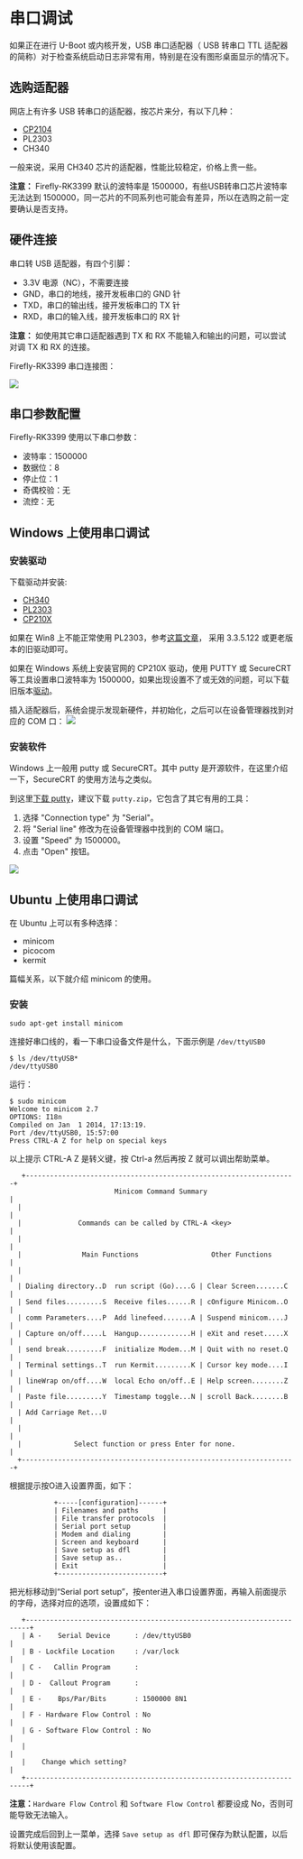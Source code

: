 # 串口调试

如果正在进行 U-Boot 或内核开发，USB 串口适配器（ USB 转串口 TTL 适配器的简称）对于检查系统启动日志非常有用，特别是在没有图形桌面显示的情况下。

## 选购适配器

网店上有许多 USB 转串口的适配器，按芯片来分，有以下几种：

* [CP2104](https://item.taobao.com/item.htm?spm=a1z10.5-c.w4002-12605442688.14.aa5e1e8srwECg&id=546045713700)
* PL2303
* CH340

一般来说，采用 CH340 芯片的适配器，性能比较稳定，价格上贵一些。

**注意：** Firefly-RK3399 默认的波特率是 1500000，有些USB转串口芯片波特率无法达到 1500000，同一芯片的不同系列也可能会有差异，所以在选购之前一定要确认是否支持。

## 硬件连接

串口转 USB 适配器，有四个引脚：

* 3.3V 电源（NC），不需要连接
* GND，串口的地线，接开发板串口的 GND 针
* TXD，串口的输出线，接开发板串口的 TX 针
* RXD，串口的输入线，接开发板串口的 RX 针

**注意：** 如使用其它串口适配器遇到 TX 和 RX 不能输入和输出的问题，可以尝试对调 TX 和 RX 的连接。

Firefly-RK3399 串口连接图：

![](img/Firefly-RK3399_debug1.jpg)

## 串口参数配置

Firefly-RK3399 使用以下串口参数：

* 波特率：1500000
* 数据位：8
* 停止位：1
* 奇偶校验：无
* 流控：无

## Windows 上使用串口调试

### 安装驱动

下载驱动并安装:

* [CH340](https://sparks.gogo.co.nz/ch340.html)
* [PL2303](http://www.prolific.com.tw/US/ShowProduct.aspx?pcid=41)
* [CP210X](https://www.silabs.com/products/development-tools/software/usb-to-uart-bridge-vcp-drivers)

如果在 Win8 上不能正常使用 PL2303，参考[这篇文章](http://blog.csdn.net/ropai/article/details/19619951)， 采用 3.3.5.122 或更老版本的旧驱动即可。

如果在 Windows 系统上安装官网的 CP210X 驱动，使用 PUTTY 或 SecureCRT 等工具设置串口波特率为 1500000，如果出现设置不了或无效的问题，可以下载旧版本[驱动](http://t-firefly.oss-cn-hangzhou.aliyuncs.com/product/Tools/Driver/CP210X/CP210x_VCP_Windows.zip)。

插入适配器后，系统会提示发现新硬件，并初始化，之后可以在设备管理器找到对应的 COM 口：
![](img/debug2.png)

### 安装软件

Windows 上一般用 putty 或 SecureCRT。其中 putty 是开源软件，在这里介绍一下，SecureCRT 的使用方法与之类似。

到这里[下载 putty](http://www.chiark.greenend.org.uk/~sgtatham/putty/download.html)，建议下载 `putty.zip`，它包含了其它有用的工具：

1. 选择 "Connection type" 为 "Serial"。
2. 将 "Serial line" 修改为在设备管理器中找到的 COM 端口。
3. 设置 "Speed" 为 1500000。
4. 点击 "Open" 按钮。

![](img/debug3.png)

## Ubuntu 上使用串口调试

在 Ubuntu 上可以有多种选择：

* minicom
* picocom
* kermit

篇幅关系，以下就介绍 minicom 的使用。

### 安装

```
sudo apt-get install minicom
```

连接好串口线的，看一下串口设备文件是什么，下面示例是 `/dev/ttyUSB0`

```
$ ls /dev/ttyUSB*
/dev/ttyUSB0
```

运行：

```
$ sudo minicom
Welcome to minicom 2.7
OPTIONS: I18n
Compiled on Jan  1 2014, 17:13:19.
Port /dev/ttyUSB0, 15:57:00
Press CTRL-A Z for help on special keys
```

以上提示 CTRL-A Z 是转义键，按 Ctrl-a 然后再按 Z 就可以调出帮助菜单。

```
   +-------------------------------------------------------------------+
                          Minicom Command Summary                      |
  |                                                                    |
  |              Commands can be called by CTRL-A <key>                |
  |                                                                    |
  |               Main Functions                  Other Functions      |
  |                                                                    |
  | Dialing directory..D  run script (Go)....G | Clear Screen.......C  |
  | Send files.........S  Receive files......R | cOnfigure Minicom..O  |
  | comm Parameters....P  Add linefeed.......A | Suspend minicom....J  |
  | Capture on/off.....L  Hangup.............H | eXit and reset.....X  |
  | send break.........F  initialize Modem...M | Quit with no reset.Q  |
  | Terminal settings..T  run Kermit.........K | Cursor key mode....I  |
  | lineWrap on/off....W  local Echo on/off..E | Help screen........Z  |
  | Paste file.........Y  Timestamp toggle...N | scroll Back........B  |
  | Add Carriage Ret...U                                               |
  |                                                                    |
  |             Select function or press Enter for none.               |
  +--------------------------------------------------------------------+
```

根据提示按O进入设置界面，如下：

```
           +-----[configuration]------+
           | Filenames and paths      |
           | File transfer protocols  |
           | Serial port setup        |
           | Modem and dialing        |
           | Screen and keyboard      |
           | Save setup as dfl        |
           | Save setup as..          |
           | Exit                     |
           +--------------------------+
```

把光标移动到“Serial port setup”，按enter进入串口设置界面，再输入前面提示的字母，选择对应的选项，设置成如下：

```
   +-----------------------------------------------------------------------+
   | A -    Serial Device      : /dev/ttyUSB0                              |
   | B - Lockfile Location     : /var/lock                                 |
   | C -   Callin Program      :                                           |
   | D -  Callout Program      :                                           |
   | E -    Bps/Par/Bits       : 1500000 8N1                               |
   | F - Hardware Flow Control : No                                        |
   | G - Software Flow Control : No                                        |
   |                                                                       |
   |    Change which setting?                                              |
   +-----------------------------------------------------------------------+
   ```

**注意：**`Hardware Flow Control` 和 `Software Flow Control` 都要设成 No，否则可能导致无法输入。

设置完成后回到上一菜单，选择 `Save setup as dfl` 即可保存为默认配置，以后将默认使用该配置。